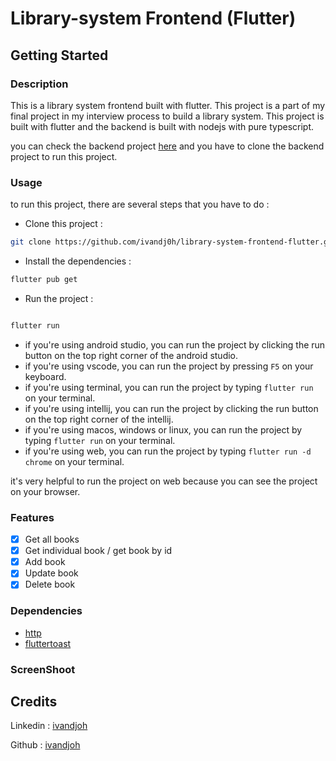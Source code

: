 # Library-system Frontend (Flutter)

## Getting Started

### Description

This is a library system frontend built with flutter. This project is a part of my final project in my interview process to build a library system. This project is built with flutter and the backend is built with nodejs with pure typescript.

you can check the backend project [here](https://github.com/ivandj0h/library-system-backend-service.git) and you have to clone the backend project to run this project.

### Usage

to run this project, there are several steps that you have to do :

- Clone this project :

```bash
git clone https://github.com/ivandj0h/library-system-frontend-flutter.git
```

- Install the dependencies :

```bash
flutter pub get
```

- Run the project :

```bash

flutter run
```

- if you're using android studio, you can run the project by clicking the run button on the top right corner of the android studio.
- if you're using vscode, you can run the project by pressing `F5` on your keyboard.
- if you're using terminal, you can run the project by typing `flutter run` on your terminal.
- if you're using intellij, you can run the project by clicking the run button on the top right corner of the intellij.
- if you're using macos, windows or linux, you can run the project by typing `flutter run` on your terminal.
- if you're using web, you can run the project by typing `flutter run -d chrome` on your terminal.

it's very helpful to run the project on web because you can see the project on your browser.

### Features

- [x] Get all books
- [x] Get individual book / get book by id
- [x] Add book
- [x] Update book
- [x] Delete book

### Dependencies

- [http](https://pub.dev/packages/http)
- [fluttertoast](https://pub.dev/packages/fluttertoast)

### ScreenShoot

## Credits

Linkedin : [ivandjoh](https://linkedin.com/in/ivandjoh)

Github : [ivandjoh](https://github.com/ivandj0h)

